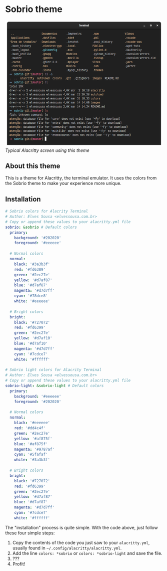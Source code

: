 # Sobrio theme

![Screenshot](./.github/window.png)
_Typical Alacritty screen using this theme_

## About this theme

This is a theme for Alacritty, the terminal emulator. It uses the colors from the Sobrio theme to make your experience more unique.

## Installation

```yaml
# Sobrio colors for Alacrity Terminal
# Author: Elves Sousa <elvessousa.com.br>
# Copy or append these values to your alacritty.yml file
sobrio: &sobrio # Default colors
  primary:
    background: '#202020'
    foreground: '#eeeeee'

  # Normal colors
  normal:
    black: '#3a3b3f'
    red: '#fd6389'
    green: '#2ec27e'
    yellow: '#d7af87'
    blue: '#d7af87'
    magenta: '#d7d7ff'
    cyan: '#78dce8'
    white: '#eeeeee'

  # Bright colors
  bright:
    black: '#727072'
    red: '#fd6399'
    green: '#2ec27e'
    yellow: '#d7af10'
    blue: '#d7af10'
    magenta: '#d7d7ff'
    cyan: '#7cdce7'
    white: '#ffffff'

# Sobrio light colors for Alacrity Terminal
# Author: Elves Sousa <elvessousa.com.br>
# Copy or append these values to your alacritty.yml file
sobrio-light: &sobrio-light # Default colors
  primary:
    background: '#eeeeee'
    foreground: '#202020'

  # Normal colors
  normal:
    black: '#eeeeee'
    red: '#dd4c4f'
    green: '#2ec27e'
    yellow: '#af875f'
    blue: '#af875f'
    magenta: '#9787af'
    cyan: '#5fafaf'
    white: '#3a3b3f'

  # Bright colors
  bright:
    black: '#727072'
    red: '#fd6399'
    green: '#2ec27e'
    yellow: '#d7af87'
    blue: '#d7af87'
    magenta: '#d7d7ff'
    cyan: '#7cdce7'
    white: '#ffffff'
```

The "installation" process is quite simple. With the code above, just follow these four simple steps:

1. Copy the contents of the code you just saw to your `alacritty.yml`, usually found in `~/.config/alacritty/alacritty.yml`.
2. Add the line `colors: *sobrio` or `colors: *sobrio-light` and save the file.
3. ???
4. Profit!
